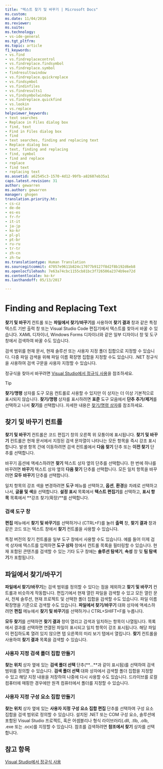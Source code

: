 ```yaml
---
title: "텍스트 찾기 및 바꾸기 | Microsoft Docs"
ms.custom: 
ms.date: 11/04/2016
ms.reviewer: 
ms.suite: 
ms.technology:
- vs-ide-general
ms.tgt_pltfrm: 
ms.topic: article
f1_keywords:
- vs.find
- vs.findreplacecontrol
- vs.findreplace.findsymbol
- vs.findreplace.symbol
- findresultswindow
- vs.findreplace.quickreplace
- vs.findsymbol
- vs.findinfiles
- vs.findresults1
- vs,findsymbolwindow
- vs.findreplace.quickfind
- vs.lookin
- vs.replace
helpviewer_keywords:
- text searches
- Replace in Files dialog box
- find, text
- Find in Files dialog box
- find
- text searches, finding and replacing text
- Replace dialog box
- text, finding and replacing
- find, symbol
- find and replace
- replace
- find text
- replacing text
ms.assetid: a62545c3-1570-4d12-99fb-a82607eb35a1
caps.latest.revision: 31
author: gewarren
ms.author: gewarren
manager: ghogen
translation.priority.ht:
- cs-cz
- de-de
- es-es
- fr-fr
- it-it
- ja-jp
- ko-kr
- pl-pl
- pt-br
- ru-ru
- tr-tr
- zh-cn
- zh-tw
ms.translationtype: Human Translation
ms.sourcegitcommit: 47057e9611b824c17077b9127f8d2f8b192d6eb8
ms.openlocfilehash: 7e63a74cbc1155cb81bc3f726506a2374b9ee72d
ms.contentlocale: ko-kr
ms.lasthandoff: 05/13/2017

---
```

# <a name="finding-and-replacing-text"></a>Finding and Replacing Text
**찾기 및 바꾸기** 컨트롤 또는 **파일에서 찾기/바꾸기**를 사용하여 **찾기 결과** 창과 같은 특정 텍스트 기반 출력 창 또는 Visual Studio Code 편집기에서 텍스트를 찾아서 바꿀 수 있습니다. XAML 디자이너, Windows Forms 디자이너와 같은 일부 디자이너 창 및 도구 창에서 검색하여 바꿀 수도 있습니다.  
  
 검색 범위를 현재 문서, 현재 솔루션 또는 사용자 지정 폴더 집합으로 지정할 수 있습니다. 다중 파일 검색을 위해 파일 이름 확장명 집합을 지정할 수도 있습니다. .NET 정규식을 사용하여 검색 구문을 사용자 지정할 수 있습니다.  
  
 정규식을 찾아서 바꾸려면 [Visual Studio에서 정규식 사용](../ide/using-regular-expressions-in-visual-studio.md)을 참조하세요.  
  
> [!TIP]
>  **찾기/명령** 상자를 도구 모음 컨트롤로 사용할 수 있지만 이 상자는 더 이상 기본적으로 표시되지 않습니다. **찾기/명령** 상자를 표시하려면 **표준** 도구 모음에서 **단추 추가/제거**를 선택하고 나서 **찾기**를 선택합니다. 자세한 내용은 [찾기/명령 상자](../ide/find-command-box.md)를 참조하세요.  
  
## <a name="find-and-replace-control"></a>찾기 및 바꾸기 컨트롤  
 **찾기 및 바꾸기** 컨트롤은 코드 편집기 창의 오른쪽 위 모퉁이에 표시됩니다. **찾기 및 바꾸기** 컨트롤은 현재 문서에서 지정된 검색 문자열이 나타나는 모든 항목을 즉시 강조 표시합니다. 발생 항목 간에 이동하려면 검색 컨트롤에서 **다음 찾기** 단추 또는 **이전 찾기** 단추를 선택합니다.  
  
 바꾸기 옵션에 액세스하려면 **찾기** 텍스트 상자 옆의 단추를 선택합니다. 한 번에 하나를 바꾸려면 **바꾸기** 텍스트 상자 옆의 **다음 찾기** 단추를 선택합니다. 모든 일치 항목을 바꾸려면 **모두 바꾸기** 단추를 선택합니다.  
  
 일치 항목의 강조 색을 변경하려면 **도구** 메뉴를 선택하고, **옵션**, **환경**을 차례로 선택하고 나서, **글꼴 및 색**을 선택합니다. **설정 표시** 목록에서 **텍스트 편집기**를 선택하고, **표시 항목** 목록에서 **강조 찾기(확장)**를 선택합니다.  
  
### <a name="searching-tool-windows"></a>검색 도구 창  
 **편집** 메뉴에서 **찾기 및 바꾸기**를 선택하거나 (CTRL+F)를 눌러 **출력** 창, **찾기 결과** 창과 같은 코드 또는 텍스트 창에서 **찾기** 컨트롤을 사용할 수 있습니다.  
  
 특정 버전의 찾기 컨트롤을 일부 도구 창에서 사용할 수도 있습니다. 예를 들어 이제 검색 상자에 텍스트를 입력하면 **도구 상자** 창에서 컨트롤 목록을 필터링할 수 있습니다. 현재 포함된 콘텐츠를 검색할 수 있는 기타 도구 창에는 **솔루션 탐색기**, **속성** 창 및 **팀 탐색기**가 포함됩니다.  
  
## <a name="findreplace-in-files"></a>파일에서 찾기/바꾸기  
 **파일에서 찾기/바꾸기**는 검색 범위를 정의할 수 있다는 점을 제외하고 **찾기 및 바꾸기** 컨트롤과 비슷하게 작동합니다. 편집기에서 현재 열린 파일을 검색할 수 있고 모든 열린 문서, 전체 솔루션, 현재 프로젝트 및 선택한 폴더 집합을 검색할 수도 있습니다. 파일 이름 확장명을 기준으로 검색할 수도 있습니다. **파일에서 찾기/바꾸기** 대화 상자에 액세스하려면 **편집** 메뉴에서 **찾기 및 바꾸기**를 선택하거나 CTRL+SHIFT+F를 누릅니다.  
  
 **모두 찾기**를 선택하면 **찾기 결과** 창이 열리고 검색과 일치하는 항목이 나열됩니다. 목록에서 결과를 선택하면 연결된 파일이 표시되고 일치 항목이 강조 표시됩니다. 해당 파일이 편집하도록 열려 있지 않으면 탭 오른쪽의 미리 보기 탭에서 열립니다. **찾기** 컨트롤을 사용하여 **찾기 결과** 목록을 검색할 수 있습니다.  
  
### <a name="creating-custom-search-folder-sets"></a>사용자 지정 검색 폴더 집합 만들기  
 **찾는 위치** 상자 옆에 있는 **검색 폴더 선택** 단추(**...**과 같이 표시됨)를 선택하여 검색 범위를 정의할 수 있습니다. **검색 폴더 선택** 대화 상자에서 검색할 폴더 집합을 지정할 수 있고 해당 지정 내용을 저장하여 나중에 다시 사용할 수도 있습니다. 드라이브를 로컬 컴퓨터에 매핑한 경우에만 원격 컴퓨터에서 폴더를 지정할 수 있습니다.  
  
### <a name="creating-custom-component-sets"></a>사용자 지정 구성 요소 집합 만들기  
 **찾는 위치** 상자 옆에 있는 **사용자 지정 구성 요소 집합 편집** 단추를 선택하여 구성 요소 집합을 검색 범위로 정의할 수 있습니다. 설치된 .NET 또는 COM 구성 요소, 솔루션에 포함된 Visual Studio 프로젝트, 혹은 어셈블리나 형식 라이브러리(.dll, .tlb, .olb, .exe 또는 .ocx)를 지정할 수 있습니다. 참조를 검색하려면 **참조에서 찾기** 상자를 선택합니다.  
  
## <a name="see-also"></a>참고 항목  
 [Visual Studio에서 정규식 사용](../ide/using-regular-expressions-in-visual-studio.md)
